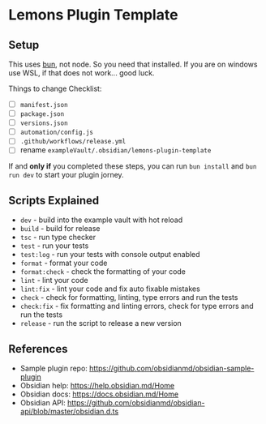 # Lemons Plugin Template

## Setup

This uses [bun](https://bun.sh/), not node. So you need that installed. If you are on windows use WSL, if that does not work... good luck.

Things to change Checklist:

- [ ] `manifest.json`
- [ ] `package.json`
- [ ] `versions.json`
- [ ] `automation/config.js`
- [ ] `.github/workflows/release.yml`
- [ ] rename `exampleVault/.obsidian/lemons-plugin-template`

If and **only if** you completed these steps, you can run `bun install` and `bun run dev` to start your plugin jorney.

## Scripts Explained

- `dev` - build into the example vault with hot reload
- `build` - build for release
- `tsc` - run type checker
- `test` - run your tests
- `test:log` - run your tests with console output enabled
- `format` - format your code
- `format:check` - check the formatting of your code
- `lint` - lint your code
- `lint:fix` - lint your code and fix auto fixable mistakes
- `check` - check for formatting, linting, type errors and run the tests
- `check:fix` - fix formatting and linting errors, check for type errors and run the tests
- `release` - run the script to release a new version

## References

- Sample plugin repo: https://github.com/obsidianmd/obsidian-sample-plugin
- Obsidian help: https://help.obsidian.md/Home
- Obsidian docs: https://docs.obsidian.md/Home
- Obsidian API: https://github.com/obsidianmd/obsidian-api/blob/master/obsidian.d.ts
